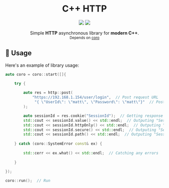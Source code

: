 <h1 align="center">C++ HTTP</h1>

<div align="center">
  <img src="https://img.shields.io/badge/C%2B%2B-00599C?style=flat-square&logo=c%2B%2B&logoColor=A7C7E7&color=303030"/>
  <img src="https://img.shields.io/github/stars/mfichman/http?color=A7C7E7&style=flat-square&labelColor=303030"/>
</div>

<p align="center">
    Simple <b>HTTP</b> asynchronous library for <b>modern C++</b>.<br>
    <sup>Depends on <a href="https://github.com/mfichman/coro">coro</a></sup>
</p>

## 🔧 Usage

Here's an example of library usage:

``` c++
auto coro = coro::start([]{

    try {
    
        auto res = http::post(
            "https://192.168.1.154/user/login",  // Post request URL
             "{ \"UserId\": \"matt\", \"Password\": \"matt\"}"  // Post request data
        );

        auto sessionId = res.cookie("SessionId");  // Getting response "SessionID" cookie
        std::cout << sessionId.value() << std::endl;  // Outputing "SessionID" cookie value
        std::cout << sessionId.httpOnly() << std::endl;  // Outputing "SessionID" httpOnly property
        std::cout << sessionId.secure() << std::endl;  // Outputing "SessionID" secure property
        std::cout << sessionId.path() << std::endl;  // Outputing "SessionID" path
        
    } catch (coro::SystemError const& ex) {
    
        std::cerr << ex.what() << std::endl;  // Catching any errors
        
    }
    
});

coro::run();  // Run
```



